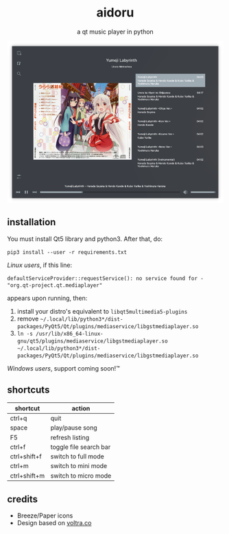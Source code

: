 <h1 align="center">aidoru</h1>

<p align="center">a qt music player in python</p>

<p align="center">
<img src="./img/main.png" alt="music player in playing album mode"/>
</p>

## installation

You must install Qt5 library and python3. After that, do:

```
pip3 install --user -r requirements.txt
```

*Linux users*, if this line:

```
defaultServiceProvider::requestService(): no service found for - "org.qt-project.qt.mediaplayer"
```

appears upon running, then:

 1. install your distro's equivalent to `libqt5multimedia5-plugins`
 2. remove `~/.local/lib/python3*/dist-packages/PyQt5/Qt/plugins/mediaservice/libgstmediaplayer.so`
 3. `ln -s /usr/lib/x86_64-linux-gnu/qt5/plugins/mediaservice/libgstmediaplayer.so ~/.local/lib/python3*/dist-packages/PyQt5/Qt/plugins/mediaservice/libgstmediaplayer.so`
 
*Windows users*, support coming soon!™
 

## shortcuts

shortcut     | action
-------------|--------
ctrl+q       | quit
space        | play/pause song
F5           | refresh listing
ctrl+f       | toggle file search bar
ctrl+shift+f | switch to full mode
ctrl+m       | switch to mini mode
ctrl+shift+m | switch to micro mode

## credits

- Breeze/Paper icons
- Design based on [voltra.co](https://voltra.co/)
